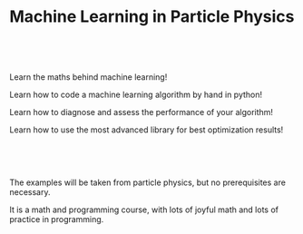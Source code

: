 # Machine Learning in Particle Physics

&nbsp;  

&nbsp;  

Learn the maths behind machine learning!

Learn how to code a machine learning algorithm by hand in python!

Learn how to diagnose and assess the performance of your algorithm!

Learn how to use the most advanced library for best optimization results!

&nbsp;  

&nbsp; 

The examples will be taken from particle physics, but no prerequisites are necessary.

It is a math and programming course, with lots of joyful math and lots of practice in programming.


```{warning} The course website is currently under construction. Thanks for your patience.
```


